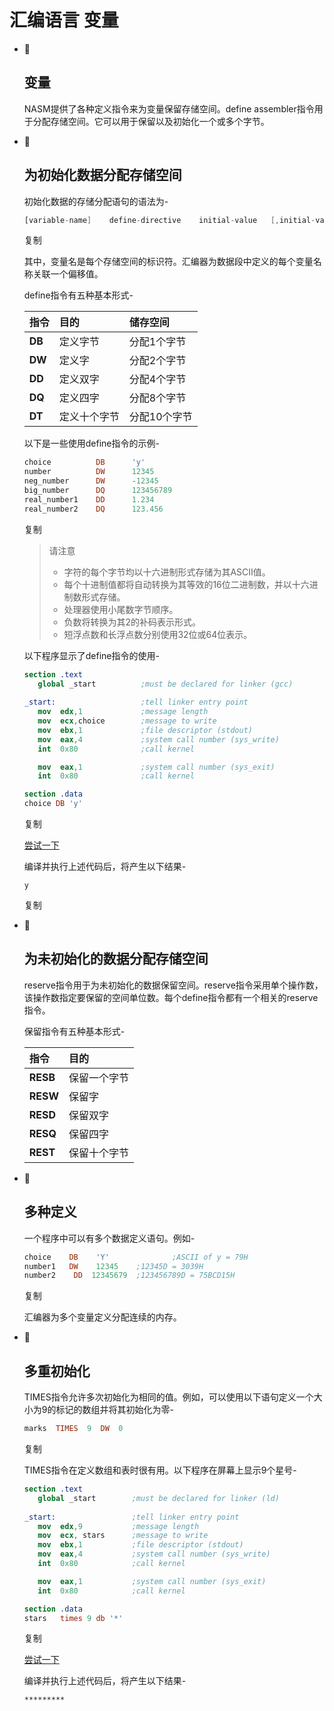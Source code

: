 # 汇编语言 变量

- 

  ## 变量

  NASM提供了各种定义指令来为变量保留存储空间。define assembler指令用于分配存储空间。它可以用于保留以及初始化一个或多个字节。

- 

  ## 为初始化数据分配存储空间

  初始化数据的存储分配语句的语法为-

  ```nasm
  [variable-name]    define-directive    initial-value   [,initial-value]...
  ```

  复制

  其中，变量名是每个存储空间的标识符。汇编器为数据段中定义的每个变量名称关联一个偏移值。

  define指令有五种基本形式-

  | 指令   | 目的         | 储存空间     |
  | :----- | :----------- | :----------- |
  | **DB** | 定义字节     | 分配1个字节  |
  | **DW** | 定义字       | 分配2个字节  |
  | **DD** | 定义双字     | 分配4个字节  |
  | **DQ** | 定义四字     | 分配8个字节  |
  | **DT** | 定义十个字节 | 分配10个字节 |

  以下是一些使用define指令的示例-

  ```nasm
  choice          DB      'y'
  number          DW      12345
  neg_number      DW      -12345
  big_number      DQ      123456789
  real_number1    DD      1.234
  real_number2    DQ      123.456
  ```

  复制

  > 请注意
  >
  > - 字符的每个字节均以十六进制形式存储为其ASCII值。
  > - 每个十进制值都将自动转换为其等效的16位二进制数，并以十六进制数形式存储。
  > - 处理器使用小尾数字节顺序。
  > - 负数将转换为其2的补码表示形式。
  > - 短浮点数和长浮点数分别使用32位或64位表示。

  以下程序显示了define指令的使用-

  ```nasm
  section .text
     global _start          ;must be declared for linker (gcc)
          
  _start:                   ;tell linker entry point
     mov  edx,1             ;message length
     mov  ecx,choice        ;message to write
     mov  ebx,1             ;file descriptor (stdout)
     mov  eax,4             ;system call number (sys_write)
     int  0x80              ;call kernel
  
     mov  eax,1             ;system call number (sys_exit)
     int  0x80              ;call kernel
  
  section .data
  choice DB 'y'
  ```

  复制

  [尝试一下](https://www.cainiaoya.com/runcode.html?filename=var1&type=21&module=jiaocheng)

  编译并执行上述代码后，将产生以下结果-

  ```t4
  y
  ```

  复制

- 

  ## 为未初始化的数据分配存储空间

  reserve指令用于为未初始化的数据保留空间。reserve指令采用单个操作数，该操作数指定要保留的空间单位数。每个define指令都有一个相关的reserve指令。

  保留指令有五种基本形式-

  | 指令     | 目的         |
  | :------- | :----------- |
  | **RESB** | 保留一个字节 |
  | **RESW** | 保留字       |
  | **RESD** | 保留双字     |
  | **RESQ** | 保留四字     |
  | **REST** | 保留十个字节 |

- 

  ## 多种定义

  一个程序中可以有多个数据定义语句。例如-

  ```nasm
  choice    DB    'Y'              ;ASCII of y = 79H
  number1   DW    12345    ;12345D = 3039H
  number2    DD  12345679  ;123456789D = 75BCD15H
  ```

  复制

  汇编器为多个变量定义分配连续的内存。

- 

  ## 多重初始化

  TIMES指令允许多次初始化为相同的值。例如，可以使用以下语句定义一个大小为9的标记的数组并将其初始化为零-

  ```nasm
  marks  TIMES  9  DW  0
  ```

  复制

  TIMES指令在定义数组和表时很有用。以下程序在屏幕上显示9个星号-

  ```nasm
  section .text
     global _start        ;must be declared for linker (ld)
          
  _start:                 ;tell linker entry point
     mov  edx,9           ;message length
     mov  ecx, stars      ;message to write
     mov  ebx,1           ;file descriptor (stdout)
     mov  eax,4           ;system call number (sys_write)
     int  0x80            ;call kernel
  
     mov  eax,1           ;system call number (sys_exit)
     int  0x80            ;call kernel
  
  section .data
  stars   times 9 db '*'
  ```

  复制

  [尝试一下](https://www.cainiaoya.com/runcode.html?filename=var2&type=21&module=jiaocheng)

  编译并执行上述代码后，将产生以下结果-

  ```t4
  *********
  ```